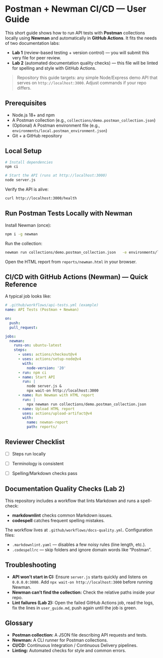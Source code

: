 # Postman + Newman CI/CD — User Guide

This short guide shows how to run API tests with **Postman** collections locally using **Newman** and automatically in **GitHub Actions**. It fits the needs of two documentation labs:

- **Lab 1** (review-based testing + version control) — you will submit this very file for peer review.
- **Lab 2** (automated documentation quality checks) — this file will be linted for spelling and style with GitHub Actions.

> Repository this guide targets: any simple Node/Express demo API that serves on `http://localhost:3000`. Adjust commands if your repo differs.

## Prerequisites

- Node.js 18+ and npm
- A Postman collection (e.g., `collections/demo.postman_collection.json`)
- (Optional) A Postman environment file (e.g., `environments/local.postman_environment.json`)
- Git + a GitHub repository

## Local Setup

```bash
# Install dependencies
npm ci

# Start the API (runs at http://localhost:3000)
node server.js
```

Verify the API is alive:

```bash
curl http://localhost:3000/health
```

## Run Postman Tests Locally with Newman

Install Newman (once):

```bash
npm i -g newman
```

Run the collection:

```bash
newman run collections/demo.postman_collection.json   -e environments/local.postman_environment.json   -r cli,html --reporter-html-export reports/newman.html
```

Open the HTML report from `reports/newman.html` in your browser.

## CI/CD with GitHub Actions (Newman) — Quick Reference

A typical job looks like:

```yaml
# .github/workflows/api-tests.yml (example)
name: API Tests (Postman + Newman)

on:
  push:
  pull_request:

jobs:
  newman:
    runs-on: ubuntu-latest
    steps:
      - uses: actions/checkout@v4
      - uses: actions/setup-node@v4
        with:
          node-version: '20'
      - run: npm ci
      - name: Start API
        run: |
          node server.js &
          npx wait-on http://localhost:3000
      - name: Run Newman with HTML report
        run: |
          npx newman run collections/demo.postman_collection.json             -e environments/local.postman_environment.json             -r cli,html --reporter-html-export reports/newman.html
      - name: Upload HTML report
        uses: actions/upload-artifact@v4
        with:
          name: newman-report
          path: reports/
```

## Reviewer Checklist
- [ ] Steps run locally
- [ ] Terminology is consistent
- [ ] Spelling/Markdown checks pass


## Documentation Quality Checks (Lab 2)

This repository includes a workflow that lints Markdown and runs a spell-check:

- **markdownlint** checks common Markdown issues.
- **codespell** catches frequent spelling mistakes.

The workflow lives at `.github/workflows/docs-quality.yml`. Configuration files:

- `.markdownlint.yaml` — disables a few noisy rules (line length, etc.).
- `.codespellrc` — skip folders and ignore domain words like “Postman”.

## Troubleshooting

- **API won’t start in CI:** Ensure `server.js` starts quickly and listens on `0.0.0.0:3000`. Add `npx wait-on http://localhost:3000` before running Newman.
- **Newman can’t find the collection:** Check the relative paths inside your repo.
- **Lint failures (Lab 2):** Open the failed GitHub Actions job, read the logs, fix the lines in `user_guide.md`, push again until the job is green.

## Glossary

- **Postman collection:** A JSON file describing API requests and tests.
- **Newman:** A CLI runner for Postman collections.
- **CI/CD:** Continuous Integration / Continuous Delivery pipelines.
- **Linting:** Automated checks for style and common errors.
